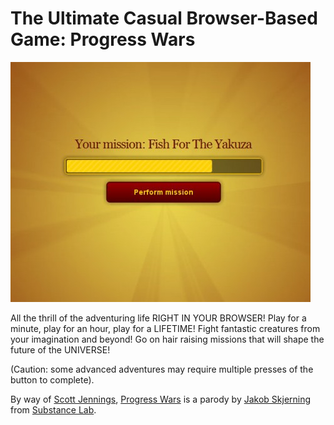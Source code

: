# The Ultimate Casual Browser-Based Game: Progress Wars

[![](../uploads/2010/03/Fullscreen-capture-3252010-70110-AM-480x384.jpg "Progress Wars!")](http://progresswars.com/)

All the thrill of the adventuring life RIGHT IN YOUR BROWSER! Play for a minute, play for an hour, play for a LIFETIME! Fight fantastic creatures from your imagination and beyond! Go on hair raising missions that will shape the future of the UNIVERSE!

(Caution: some advanced adventures may require multiple presses of the button to complete).

By way of [Scott Jennings](http://www.mmorpg.com/showFeature.cfm/feature/4097/page/2), [Progress Wars](http://progresswars.com/) is a parody by [Jakob Skjerning](http://mentalized.net "Expert web developer specialized in Ruby on Rails") from [Substance Lab](http://substancelab.com "Freelance webdevelopment for startups and small/medium businesses").
